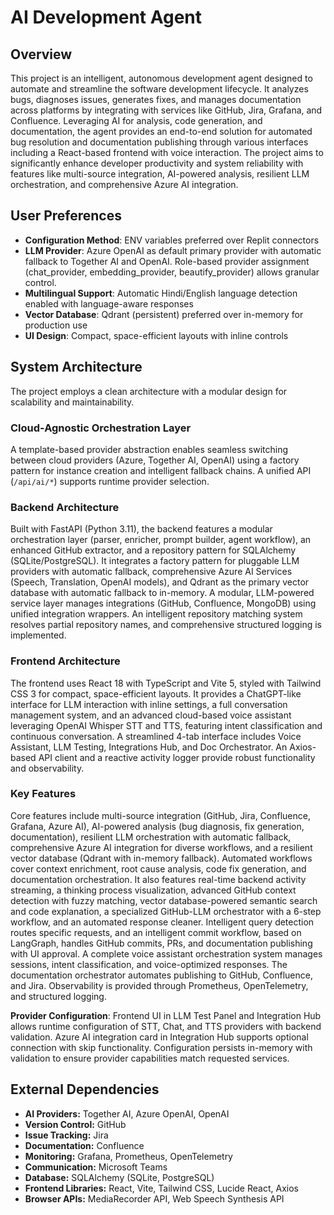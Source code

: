 # AI Development Agent

## Overview
This project is an intelligent, autonomous development agent designed to automate and streamline the software development lifecycle. It analyzes bugs, diagnoses issues, generates fixes, and manages documentation across platforms by integrating with services like GitHub, Jira, Grafana, and Confluence. Leveraging AI for analysis, code generation, and documentation, the agent provides an end-to-end solution for automated bug resolution and documentation publishing through various interfaces including a React-based frontend with voice interaction. The project aims to significantly enhance developer productivity and system reliability with features like multi-source integration, AI-powered analysis, resilient LLM orchestration, and comprehensive Azure AI integration.

## User Preferences
- **Configuration Method**: ENV variables preferred over Replit connectors
- **LLM Provider**: Azure OpenAI as default primary provider with automatic fallback to Together AI and OpenAI. Role-based provider assignment (chat_provider, embedding_provider, beautify_provider) allows granular control.
- **Multilingual Support**: Automatic Hindi/English language detection enabled with language-aware responses
- **Vector Database**: Qdrant (persistent) preferred over in-memory for production use
- **UI Design**: Compact, space-efficient layouts with inline controls

## System Architecture
The project employs a clean architecture with a modular design for scalability and maintainability.

### Cloud-Agnostic Orchestration Layer
A template-based provider abstraction enables seamless switching between cloud providers (Azure, Together AI, OpenAI) using a factory pattern for instance creation and intelligent fallback chains. A unified API (`/api/ai/*`) supports runtime provider selection.

### Backend Architecture
Built with FastAPI (Python 3.11), the backend features a modular orchestration layer (parser, enricher, prompt builder, agent workflow), an enhanced GitHub extractor, and a repository pattern for SQLAlchemy (SQLite/PostgreSQL). It integrates a factory pattern for pluggable LLM providers with automatic fallback, comprehensive Azure AI Services (Speech, Translation, OpenAI models), and Qdrant as the primary vector database with automatic fallback to in-memory. A modular, LLM-powered service layer manages integrations (GitHub, Confluence, MongoDB) using unified integration wrappers. An intelligent repository matching system resolves partial repository names, and comprehensive structured logging is implemented.

### Frontend Architecture
The frontend uses React 18 with TypeScript and Vite 5, styled with Tailwind CSS 3 for compact, space-efficient layouts. It provides a ChatGPT-like interface for LLM interaction with inline settings, a full conversation management system, and an advanced cloud-based voice assistant leveraging OpenAI Whisper STT and TTS, featuring intent classification and continuous conversation. A streamlined 4-tab interface includes Voice Assistant, LLM Testing, Integrations Hub, and Doc Orchestrator. An Axios-based API client and a reactive activity logger provide robust functionality and observability.

### Key Features
Core features include multi-source integration (GitHub, Jira, Confluence, Grafana, Azure AI), AI-powered analysis (bug diagnosis, fix generation, documentation), resilient LLM orchestration with automatic fallback, comprehensive Azure AI integration for diverse workflows, and a resilient vector database (Qdrant with in-memory fallback). Automated workflows cover context enrichment, root cause analysis, code fix generation, and documentation orchestration. It also features real-time backend activity streaming, a thinking process visualization, advanced GitHub context detection with fuzzy matching, vector database-powered semantic search and code explanation, a specialized GitHub-LLM orchestrator with a 6-step workflow, and an automated response cleaner. Intelligent query detection routes specific requests, and an intelligent commit workflow, based on LangGraph, handles GitHub commits, PRs, and documentation publishing with UI approval. A complete voice assistant orchestration system manages sessions, intent classification, and voice-optimized responses. The documentation orchestrator automates publishing to GitHub, Confluence, and Jira. Observability is provided through Prometheus, OpenTelemetry, and structured logging.

**Provider Configuration**: Frontend UI in LLM Test Panel and Integration Hub allows runtime configuration of STT, Chat, and TTS providers with backend validation. Azure AI integration card in Integration Hub supports optional connection with skip functionality. Configuration persists in-memory with validation to ensure provider capabilities match requested services.

## External Dependencies
-   **AI Providers:** Together AI, Azure OpenAI, OpenAI
-   **Version Control:** GitHub
-   **Issue Tracking:** Jira
-   **Documentation:** Confluence
-   **Monitoring:** Grafana, Prometheus, OpenTelemetry
-   **Communication:** Microsoft Teams
-   **Database:** SQLAlchemy (SQLite, PostgreSQL)
-   **Frontend Libraries:** React, Vite, Tailwind CSS, Lucide React, Axios
-   **Browser APIs:** MediaRecorder API, Web Speech Synthesis API